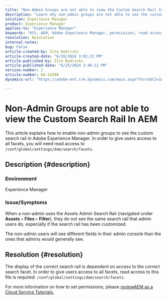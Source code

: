 ```yaml
---
title: "Non-Admin Groups are not able to view the Custom Search Rail In AEM"
description: "Learn why non-admin groups are not able to see the custom search rail in Adobe Experience Manager."
solution: Experience Manager
product: Experience Manager
applies-to: "Experience Manager"
keywords: "KCS, AEM, Adobe Experience Manager, permissions, read access, user group, search facets, administrative tasks, Accessing AEM, metadata, custom search rail, non-admin users, assets admin search rail, search, filter"
resolution: Resolution
internal-notes: 
bug: False
article-created-by: Zita Rodricks
article-created-date: "6/20/2024 3:02:23 PM"
article-published-by: Zita Rodricks
article-published-date: "6/25/2024 3:46:11 PM"
version-number: 2
article-number: KA-24380
dynamics-url: "https://adobe-ent.crm.dynamics.com/main.aspx?forceUCI=1&pagetype=entityrecord&etn=knowledgearticle&id=7fa01516-162f-ef11-840a-0022480aed6f"

---
```

# Non-Admin Groups are not able to view the Custom Search Rail In AEM


This article explains how to enable non-admin groups to see the custom search rail in Adobe Experience Manager. In order to give users access to all facets, you will need read access to `/conf/global/settings/dam/search/facets`.

## Description {#description}


### Environment

Experience Manager

### Issue/Symptoms

When a non-admin uses the Assets Admin Search Rail (navigated under <b>Assets</b> `>` <b> Files </b>`>` <b> Filter</b>), they do not see the same search rail that admin users do, especially if the search rail has been customized.

The non-admin users will see different fields in their admin console than the ones that admins would generally see.


## Resolution {#resolution}


The display of the correct search rail is dependent on access to the correct search facet. In order to give users access to all facets, read access to this file is required: `/conf/global/settings/dam/search/facets`.

For more information on how to set permissions, please [review](https://experienceleague.adobe.com/en/docs/experience-manager-learn/cloud-service/accessing/overview)[AEM as a Cloud Service Tutorials,](https://experienceleague.adobe.com/en/docs/experience-manager-learn/cloud-service/accessing/overview)
